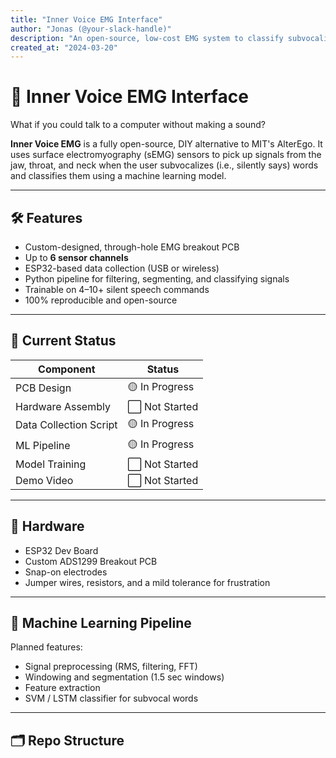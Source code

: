 ```yaml
---
title: "Inner Voice EMG Interface"
author: "Jonas (@your-slack-handle)"
description: "An open-source, low-cost EMG system to classify subvocalized commands using custom hardware and machine learning."
created_at: "2024-03-20"
---
```

# 🧠 Inner Voice EMG Interface

What if you could talk to a computer without making a sound?

**Inner Voice EMG** is a fully open-source, DIY alternative to MIT's AlterEgo. It uses surface electromyography (sEMG) sensors to pick up signals from the jaw, throat, and neck when the user subvocalizes (i.e., silently says) words  and classifies them using a machine learning model.

---

## 🛠️ Features

- Custom-designed, through-hole EMG breakout PCB
- Up to **6 sensor channels**
- ESP32-based data collection (USB or wireless)
- Python pipeline for filtering, segmenting, and classifying signals
- Trainable on 4–10+ silent speech commands
- 100% reproducible and open-source

---

## 🧪 Current Status

| Component              | Status          |
| ---------------------- | --------------- |
| PCB Design             | 🟡 In Progress  |
| Hardware Assembly      | ⬜ Not Started  |
| Data Collection Script | 🟡 In Progress |
| ML Pipeline            | 🟡 In Progress  |
| Model Training         | ⬜ Not Started  |
| Demo Video             | ⬜ Not Started  |

---

## 🧰 Hardware

- ESP32 Dev Board
- Custom ADS1299 Breakout PCB
- Snap-on electrodes
- Jumper wires, resistors, and a mild tolerance for frustration

---

## 🧠 Machine Learning Pipeline

Planned features:

- Signal preprocessing (RMS, filtering, FFT)
- Windowing and segmentation (1.5 sec windows)
- Feature extraction
- SVM / LSTM classifier for subvocal words

---

## 🗂️ Repo Structure
